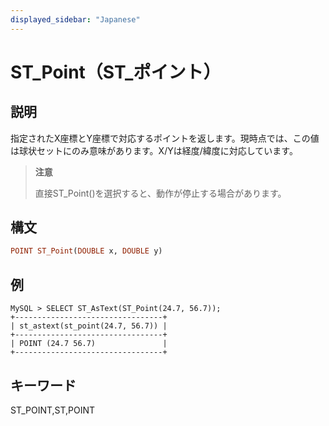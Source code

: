 ```yaml
---
displayed_sidebar: "Japanese"
---
```


# ST_Point（ST_ポイント）

## 説明

指定されたX座標とY座標で対応するポイントを返します。現時点では、この値は球状セットにのみ意味があります。X/Yは経度/緯度に対応しています。

> **注意**
>
> 直接ST_Point()を選択すると、動作が停止する場合があります。

## 構文

```Haskell
POINT ST_Point(DOUBLE x, DOUBLE y)
```

## 例

```Plain Text
MySQL > SELECT ST_AsText(ST_Point(24.7, 56.7));
+---------------------------------+
| st_astext(st_point(24.7, 56.7)) |
+---------------------------------+
| POINT (24.7 56.7)               |
+---------------------------------+
```

## キーワード

ST_POINT,ST,POINT